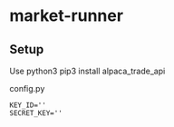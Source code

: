 # market-runner

## Setup
Use python3
pip3 install alpaca_trade_api

config.py
```
KEY_ID=''
SECRET_KEY=''
```
